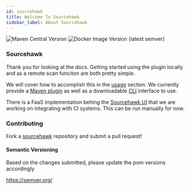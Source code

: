 ```yaml
---
id: sourcehawk
title: Welcome To Sourcehawk
sidebar_label: About Sourcehawk
---
```


![Maven Central Version](https://img.shields.io/maven-central/v/com.optum.sourcehawk/sourcehawk-core.svg?label=Maven%20Central) ![Docker Image Version (latest semver)](https://img.shields.io/docker/v/optumopensource/sourcehawk?label=DockerHub&logo=docker&sort=semver)

### Sourcehawk

Thank you for looking at the docs.  Getting started using the plugin locally and as a remote scan funciton are both pretty simple.

We will cover how to accomplish this in the [usage](usage/general) section.  We currently provide a [Maven plugin](usage/maven) as well as a downloadable [CLI](usage/cli) interface to use.  

There is a FaaS implementation behing the [Sourcehawk UI](usage/sourcehawk-ui) that we are working on integrating with CI systems.  This can be run manually for now.

### Contributing

Fork a [sourcehawk](https://github.com/optum?q=sourcehawk) repository and submit a pull request!

#### Semantic Versioning

Based on the changes submitted, please update the pom versions accordingly

https://semver.org/
